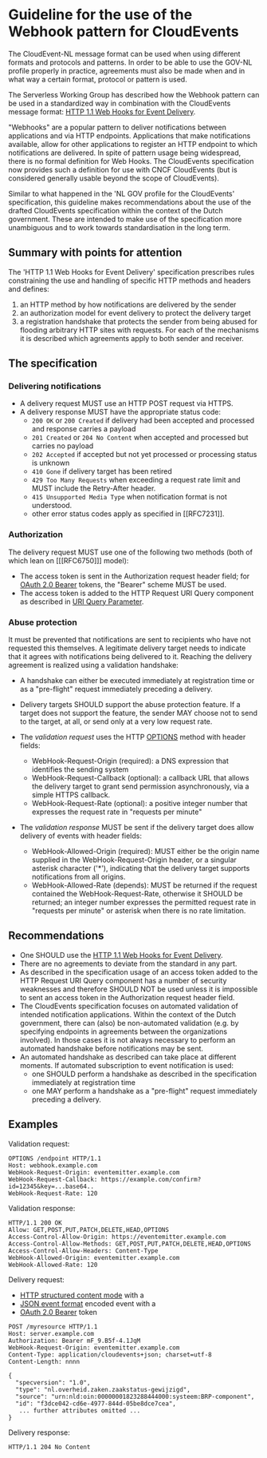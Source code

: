 # Guideline for the use of the Webhook pattern for CloudEvents

The CloudEvent-NL message format can be used when using different formats and protocols and patterns. In order to be able to use the GOV-NL profile properly in practice, agreements must also be made when and in what way a certain format, protocol or pattern is used. 

The Serverless Working Group has described how the Webhook pattern can be used in a standardized way in combination with the CloudEvents message format: [HTTP 1.1 Web Hooks for Event Delivery](https://github.com/cloudevents/spec/blob/v1.0.1/http-webhook.md).

"Webhooks" are a popular pattern to deliver notifications between applications and via HTTP endpoints. Applications that make notifications available, allow for other applications to register an HTTP endpoint to which notifications are delivered. In spite of pattern usage being widespread, there is no formal definition for Web Hooks. The CloudEvents specification now provides such a definition for use with CNCF CloudEvents (but is considered generally usable beyond the scope of CloudEvents).

Similar to what happened in the 'NL GOV profile for the CloudEvents' specification, this guideline makes recommendations about the use of the drafted CloudEvents specification within the context of the Dutch government. These are intended to make use of the specification more unambiguous and to work towards standardisation in the long term.

## Summary with points for attention 

The 'HTTP 1.1 Web Hooks for Event Delivery' specification prescribes rules constraining the use and handling of specific HTTP methods and headers and defines:
1. an HTTP method by how notifications are delivered by the sender
2. an authorization model for event delivery to protect the delivery target
3. a registration handshake that protects the sender from being abused for flooding arbitrary HTTP sites with requests.
For each of the mechanisms it is described which agreements apply to both sender and receiver.

## The specification 

### Delivering notifications

- A delivery request MUST use an HTTP POST request via HTTPS.
- A delivery response MUST have the appropriate status code:
    - `200 OK` or `200 Created` if delivery had been accepted and processed and response carries a payload
    - `201 Created` or `204 No Content` when accepted and processed but carries no payload 
    - `202 Accepted` if accepted but not yet processed or processing status is unknown
    - `410 Gone` if delivery target has been retired
    - `429 Too Many Requests` when exceeding a request rate limit and MUST include the Retry-After header.
    - `415 Unsupported Media Type` when notification format is not understood.
    - other error status codes apply as specified in [[RFC7231]].

### Authorization

The delivery request MUST use one of the following two methods (both of which lean on [[[RFC6750]]] model):
-  The access token is sent in the Authorization request header field; for [OAuth 2.0 Bearer](https://tools.ietf.org/html/rfc6750#section-2.1) tokens, the "Bearer" scheme MUST be used.
-  The access token is added to the HTTP Request URI Query component as described in [URI Query Parameter](https://github.com/cloudevents/spec/blob/v1.0.1/http-webhook.md#32-uri-query-parameter). 

### Abuse protection 

It must be prevented that notifications are sent to recipients who have not requested this themselves. A legitimate delivery target needs to indicate that it agrees with notifications being delivered to it. Reaching the delivery agreement is realized using a validation handshake:
- A handshake can either be executed immediately at registration time or as a "pre-flight" request immediately preceding a delivery.
- Delivery targets SHOULD support the abuse protection feature. If a target does not support the feature, the sender MAY choose not to send to the target, at all, or send only at a very low request rate.

- The _validation request_ uses the HTTP [OPTIONS](https://tools.ietf.org/html/rfc7231#section-4.3.7) method with header fields:
    - WebHook-Request-Origin (required):  a DNS expression that identifies the sending system
    - WebHook-Request-Callback (optional): a callback URL that allows the delivery target to grant send permission asynchronously, via a simple HTTPS callback.
    -  WebHook-Request-Rate (optional): a positive integer number that expresses the request rate in "requests per minute"
- The _validation response_ MUST be sent if the delivery target does allow delivery of events with header fields:
    - WebHook-Allowed-Origin (required): MUST either be the origin name supplied in the WebHook-Request-Origin header, or a singular asterisk character ('*'), indicating that the delivery target supports notifications from all origins.
    - WebHook-Allowed-Rate (depends): MUST be returned if the request contained the WebHook-Request-Rate, otherwise it SHOULD be returned; an integer number expresses the permitted request rate in "requests per minute" or asterisk when there is no rate limitation.

## Recommendations
- One SHOULD use the  [HTTP 1.1 Web Hooks for Event Delivery](https://github.com/cloudevents/spec/blob/v1.0.1/http-webhook.md). 
- There are no agreements to deviate from the standard in any part.
- As described in the specification usage of an access token added to the HTTP Request URI Query component has a number of security weaknesses and therefore SHOULD NOT be used unless it is impossible to sent an access token in the Authorization request header field.
-  The CloudEvents specification focuses on automated validation of intended notification applications. Within the context of the Dutch government, there can (also) be non-automated validation (e.g. by specifying endpoints in agreements between the organizations involved). In those cases it is not always necessary to perform an automated handshake before notifications may be sent.
- An automated handshake as described can take place at different moments. If automated subscription to event notification is used:
    - one SHOULD perform a handshake as described in the specification immediately at registration time
    - one MAY perform a handshake as a "pre-flight" request immediately preceding a delivery.

## Examples

Validation request:
```
OPTIONS /endpoint HTTP/1.1
Host: webhook.example.com
WebHook-Request-Origin: eventemitter.example.com
WebHook-Request-Callback: https://example.com/confirm?id=12345&key=...base64..
WebHook-Request-Rate: 120
```

Validation response:
```
HTTP/1.1 200 OK
Allow: GET,POST,PUT,PATCH,DELETE,HEAD,OPTIONS
Access-Control-Allow-Origin: https://eventemitter.example.com
Access-Control-Allow-Methods: GET,POST,PUT,PATCH,DELETE,HEAD,OPTIONS
Access-Control-Allow-Headers: Content-Type 
WebHook-Allowed-Origin: eventemitter.example.com
WebHook-Allowed-Rate: 120
```

Delivery request: 
- [HTTP structured content mode](https://github.com/cloudevents/spec/blob/v1.0.1/http-protocol-binding.md#32-structured-content-mode) with a
- [JSON event format](https://github.com/cloudevents/spec/blob/v1.0.1/json-format.md) encoded event with a
-  [OAuth 2.0 Bearer](https://tools.ietf.org/html/rfc6750#section-2.1) token
```
POST /myresource HTTP/1.1
Host: server.example.com
Authorization: Bearer mF_9.B5f-4.1JqM
WebHook-Request-Origin: eventemitter.example.com
Content-Type: application/cloudevents+json; charset=utf-8
Content-Length: nnnn

{
  "specversion": "1.0",
  "type": "nl.overheid.zaken.zaakstatus-gewijzigd",
  "source": "urn:nld:oin:00000001823288444000:systeem:BRP-component",
  "id": "f3dce042-cd6e-4977-844d-05be8dce7cea",
   ... further attributes omitted ...
}
```

Delivery response:
``` 
HTTP/1.1 204 No Content
```
